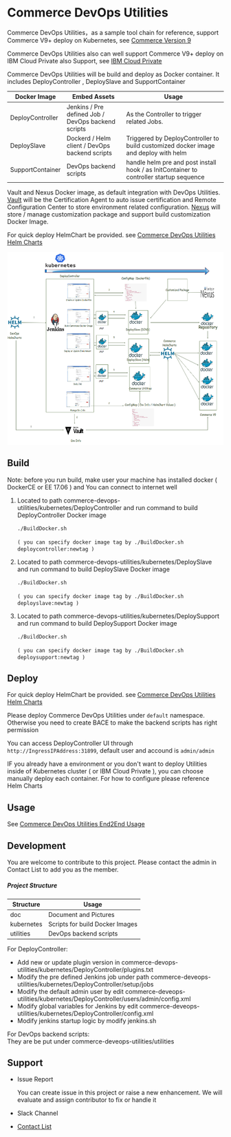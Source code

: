 # Commerce DevOps Utilities #

Commerce DevOps Utilities，as a sample tool chain for reference, support Commerce V9+ deploy on Kubernetes, see [Commerce Version 9](https://www.ibm.com/support/knowledgecenter/SSZLC2_9.0.0/landing/wc_welcome.htm)

Commerce DevOps Utilities also can well support Commerce V9+ deploy on IBM Cloud Private also Support, see [IBM Cloud Private](https://www.ibm.com/cloud/private)

Commerce DevOps Utilities will be build and deploy as Docker container. It includes DeployController , DeploySlave and SupportContainer

Docker Image  |  Embed Assets  | Usage
------------- | -------------| -------------
DeployController | Jenkins / Pre defined Job / DevOps backend scripts |  As the Controller to trigger related Jobs.
DeploySlave  | Dockerd / Helm client / DevOps backend scripts | Triggered by DeployController to build customized docker image and deploy with helm
SupportContainer | DevOps backend scripts | handle helm pre and post install hook / as InitContainer to controller startup sequence

Vault and Nexus Docker image, as default integration with DevOps Utilities. [Vault](https://www.vaultproject.io/) will be the Certification Agent to auto issue certification and Remote Configuration Center to store
environment related configuration. [Nexus](https://www.sonatype.com/nexus-repository-sonatype) will store /  manage customization package and support build customization Docker Image.

For quick deploy HelmChart be provided. see [Commerce DevOps Utilities Helm Charts](https://github.com/IBM/wc-helmchart)

  <img src="https://github.com/IBM/wc-devops-utilities/raw/master/doc/images/Overview.png" width = "700" height = "450" alt="Overview" align=center /><br>

## Build  ##

Note: before you run build, make user your machine has installed docker ( DockerCE or EE  17.06 ) and You can connect to internet well

1. Located to path commerce-devops-utilities/kubernetes/DeployController and run command to build DeployController Docker image

    ```
    ./BuildDocker.sh

    ( you can specify docker image tag by ./BuildDocker.sh deploycontroller:newtag )
    ```

2. Located to path commerce-devops-utilities/kubernetes/DeploySlave and run command to build DeploySlave Docker image

   ```
   ./BuildDocker.sh

   ( you can specify docker image tag by ./BuildDocker.sh deployslave:newtag )
   ```

3. Located to path commerce-devops-utilities/kubernetes/DeploySupport and run command to build DeploySupport Docker image
   ```
   ./BuildDocker.sh

   ( you can specify docker image tag by ./BuildDocker.sh deploysupport:newtag )
   ```

## Deploy ##

For quick deploy HelmChart be provided. see [Commerce DevOps Utilities Helm Charts](https://github.com/IBM/wc-helmchart)

Please deploy Commerce DevOps Utilities under `default` namespace. Otherwise you need to create BACE to make the backend scripts has right permission

You can access DeployController UI through `http://IngressIPAddress:31899`, default user and accound is `admin/admin`

IF you already have a environment or you don't want to deploy Utilities inside of Kubernetes cluster ( or IBM Cloud Private ), you can choose manually
deploy each container. For how to configure please reference Helm Charts


## Usage ##

See [Commerce DevOps Utilities End2End Usage](doc/End2EndUsage.md)

## Development ##

You are welcome to contribute to this project.  Please contact the admin in Contact List to add you as the member.

##### Project Structure  #####
Structure  |   Usage
------------- | -------------
doc | Document and Pictures
kubernetes  | Scripts for build Docker Images
utilities |  DevOps backend scripts

For DeployController:
* Add new or update plugin version in commerce-devops-utilities/kubernetes/DeployController/plugins.txt
* Modify the pre defined Jenkins job under path commerce-deveops-utilities/kubernetes/DeployController/setup/jobs
* Modify the default admin user by edit commerce-deveops-utilities/kubernetes/DeployController/users/admin/config.xml
* Modify global variables for Jenkins by edit commerce-deveops-utilities/kubernetes/DeployController/config.xml
* Modify jenkins startup logic by modify jenkins.sh


For DevOps backend scripts:<br>
They are be put under commerce-deveops-utilities/utilities


## Support ##

* Issue Report

  You can create issue in this project or raise a new enhancement. We will evaluate and assign contributor to fix or handle it

* Slack Channel


* [Contact List](CONTACT.md)

